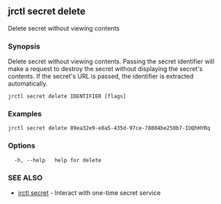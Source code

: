 ## jrctl secret delete

Delete secret without viewing contents

### Synopsis

Delete secret without viewing contents. Passing the secret identifier will make
a request to destroy the secret without displaying the secret's contents. If the
secret's URL is passed, the identifier is extracted automatically.

```
jrctl secret delete IDENTIFIER [flags]
```

### Examples

```
jrctl secret delete 89ea32e9-e8a5-435d-97ce-78804be250b7-IUQhHYRq
```

### Options

```
  -h, --help   help for delete
```

### SEE ALSO

* [jrctl secret](jrctl_secret.md)	 - Interact with one-time secret service

